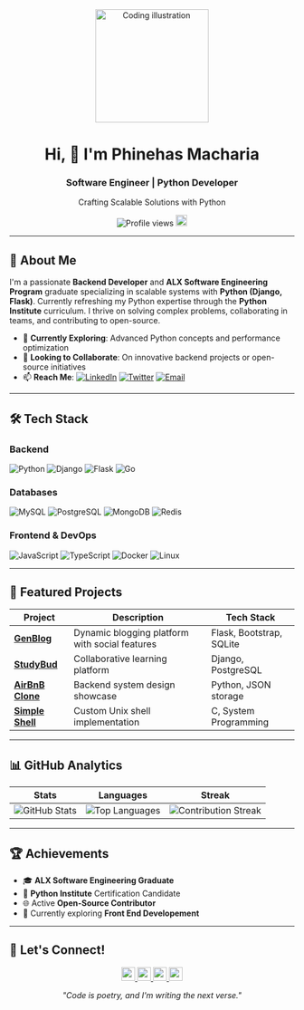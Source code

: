 <div align="center">
  <img alt="Coding illustration" width="200" src="https://cdn.dribbble.com/users/1162077/screenshots/3848914/programmer.gif">
  <h1>Hi, 👋 I'm Phinehas Macharia</h1>
  <h3>Software Engineer | Python Developer</h3>
  <p>Crafting Scalable Solutions with Python</p>
  
  <div>
    <img src="https://komarev.com/ghpvc/?username=MachariaP&label=Profile%20views&color=0e75b6&style=flat" alt="Profile views">
    <a href="https://user-badge.committers.top/kenya/MachariaP">
      <img src="https://user-badge.committers.top/kenya/MachariaP.svg" alt="Kenya Rank" height="20">
    </a>
  </div>
</div>

---

## 📖 About Me

I'm a passionate **Backend Developer** and **ALX Software Engineering Program** graduate specializing in scalable systems with **Python (Django, Flask)**. Currently refreshing my Python expertise through the **Python Institute** curriculum. I thrive on solving complex problems, collaborating in teams, and contributing to open-source.

- 🌱 **Currently Exploring**: Advanced Python concepts and performance optimization
- 🤝 **Looking to Collaborate**: On innovative backend projects or open-source initiatives
- 📫 **Reach Me**: 
  [![LinkedIn](https://img.shields.io/badge/LinkedIn-Phinehas_Macharia-0A66C2?logo=linkedin)](https://linkedin.com/in/phinehas-macharia)
  [![Twitter](https://img.shields.io/badge/Twitter-@_M_Phinehas-1DA1F2?logo=twitter)](https://x.com/_M_Phinehas)
  [![Email](https://img.shields.io/badge/Email-walburphinehas78@gmail.com-EA4335?logo=gmail)](mailto:walburphinehas78@gmail.com)

---

## 🛠️ Tech Stack

### **Backend**  
![Python](https://img.shields.io/badge/Python-3776AB?logo=python&logoColor=white)
![Django](https://img.shields.io/badge/Django-092E20?logo=django&logoColor=white)
![Flask](https://img.shields.io/badge/Flask-000000?logo=flask&logoColor=white)
![Go](https://img.shields.io/badge/Go-00ADD8?logo=go&logoColor=white)

### **Databases**  
![MySQL](https://img.shields.io/badge/MySQL-4479A1?logo=mysql&logoColor=white)
![PostgreSQL](https://img.shields.io/badge/PostgreSQL-4169E1?logo=postgresql&logoColor=white)
![MongoDB](https://img.shields.io/badge/MongoDB-47A248?logo=mongodb&logoColor=white)
![Redis](https://img.shields.io/badge/Redis-DC382D?logo=redis&logoColor=white)

### **Frontend & DevOps**  
![JavaScript](https://img.shields.io/badge/JavaScript-F7DF1E?logo=javascript&logoColor=black)
![TypeScript](https://img.shields.io/badge/TypeScript-3178C6?logo=typescript&logoColor=white)
![Docker](https://img.shields.io/badge/Docker-2496ED?logo=docker&logoColor=white)
![Linux](https://img.shields.io/badge/Linux-FCC624?logo=linux&logoColor=black)

---

## 🚀 Featured Projects

| Project | Description | Tech Stack |
|---------|-------------|------------|
| **[GenBlog](https://github.com/MachariaP/genblog)** | Dynamic blogging platform with social features | Flask, Bootstrap, SQLite |
| **[StudyBud](https://github.com/MachariaP/StudyBud)** | Collaborative learning platform | Django, PostgreSQL |
| **[AirBnB Clone](https://github.com/MachariaP/AirBnB_clone)** | Backend system design showcase | Python, JSON storage |
| **[Simple Shell](https://github.com/MachariaP/simple_shell)** | Custom Unix shell implementation | C, System Programming |

---

## 📊 GitHub Analytics

<div align="center">
  
  | Stats | Languages | Streak |
  |-------|-----------|--------|
  | <img src="https://github-readme-stats.vercel.app/api?username=MachariaP&show_icons=true&theme=vue&hide_border=true" alt="GitHub Stats"> | <img src="https://github-readme-stats.vercel.app/api/top-langs/?username=MachariaP&layout=compact&theme=vue&hide_border=true" alt="Top Languages"> | <img src="https://github-readme-streak-stats.herokuapp.com/?user=MachariaP&theme=vue&hide_border=true" alt="Contribution Streak"> |
  
</div>

---

## 🏆 Achievements
- 🎓 **ALX Software Engineering Graduate**
- 📜 **Python Institute** Certification Candidate
- 🌐 Active **Open-Source Contributor**
- 🚀 Currently exploring **Front End Developement**

---

## 🤝 Let's Connect!
<div align="center">
  <p>
    <a href="https://linkedin.com/in/phinehas-macharia">
      <img src="https://img.shields.io/badge/LinkedIn-0A66C2?logo=linkedin&logoColor=white" height="24">
    </a>
    <a href="https://x.com/_M_Phinehas">
      <img src="https://img.shields.io/badge/Twitter-1DA1F2?logo=twitter&logoColor=white" height="24">
    </a>
    <a href="mailto:walburphinehas78@gmail.com">
      <img src="https://img.shields.io/badge/Email-EA4335?logo=gmail&logoColor=white" height="24">
    </a>
    <a href="https://github.com/MachariaP?tab=repositories">
      <img src="https://img.shields.io/badge/Portfolio-181717?logo=github&logoColor=white" height="24">
    </a>
  </p>
  <p><em>"Code is poetry, and I'm writing the next verse."</em></p>
</div>
